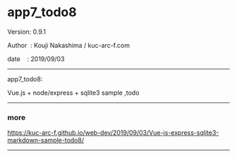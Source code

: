﻿# app7_todo8

 Version: 0.9.1

 Author  : Kouji Nakashima / kuc-arc-f.com

 date    : 2019/09/03

***

app7_todo8:

Vue.js + node/express + sqlite3 sample ,todo


***
### more

https://kuc-arc-f.github.io/web-dev/2019/09/03/Vue-js-express-sqlite3-markdown-sample-todo8/

***

